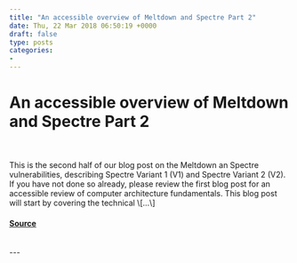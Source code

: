 ```yaml
---
title: "An accessible overview of Meltdown and Spectre Part 2"
date: Thu, 22 Mar 2018 06:50:19 +0000
draft: false
type: posts
categories: 
- 
---
```

# An accessible overview of Meltdown and Spectre Part 2

<br/>

<br/>
This is the second half of our blog post on the Meltdown an Spectre vulnerabilities, describing Spectre Variant 1 (V1) and Spectre Variant 2 (V2). If you have not done so already, please review the first blog post for an accessible review of computer architecture fundamentals. This blog post will start by covering the technical \[…\]

#### [Source](https://blog.trailofbits.com/2018/03/22/an-accessible-overview-of-meltdown-and-spectre-part-2/)

<br/>
---
